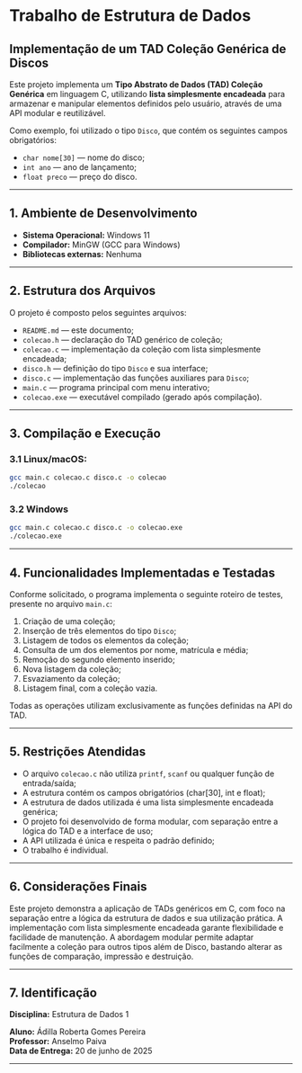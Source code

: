 # Trabalho de Estrutura de Dados  
## Implementação de um TAD Coleção Genérica de Discos

Este projeto implementa um **Tipo Abstrato de Dados (TAD) Coleção Genérica** em linguagem C, utilizando **lista simplesmente encadeada** para armazenar e manipular elementos definidos pelo usuário, através de uma API modular e reutilizável.

Como exemplo, foi utilizado o tipo `Disco`, que contém os seguintes campos obrigatórios:

- `char nome[30]` — nome do disco;  
- `int ano` — ano de lançamento;  
- `float preco` — preço do disco.

---

## 1. Ambiente de Desenvolvimento

- **Sistema Operacional:** Windows 11  
- **Compilador:** MinGW (GCC para Windows)  
- **Bibliotecas externas:** Nenhuma

---

## 2. Estrutura dos Arquivos

O projeto é composto pelos seguintes arquivos:

- `README.md` — este documento;  
- `colecao.h` — declaração do TAD genérico de coleção;  
- `colecao.c` — implementação da coleção com lista simplesmente encadeada;  
- `disco.h` — definição do tipo `Disco` e sua interface;  
- `disco.c` — implementação das funções auxiliares para `Disco`;  
- `main.c` — programa principal com menu interativo;  
- `colecao.exe` — executável compilado (gerado após compilação).

---

## 3. Compilação e Execução

### 3.1 Linux/macOS:

```bash
gcc main.c colecao.c disco.c -o colecao
./colecao
```

### 3.2 Windows

```bash
gcc main.c colecao.c disco.c -o colecao.exe
./colecao.exe
```

---

## 4. Funcionalidades Implementadas e Testadas

Conforme solicitado, o programa implementa o seguinte roteiro de testes, presente no arquivo `main.c`:

1. Criação de uma coleção;
2. Inserção de três elementos do tipo `Disco`;
3. Listagem de todos os elementos da coleção;
4. Consulta de um dos elementos por nome, matrícula e média;
5. Remoção do segundo elemento inserido;
6. Nova listagem da coleção;
7. Esvaziamento da coleção;
8. Listagem final, com a coleção vazia.

Todas as operações utilizam exclusivamente as funções definidas na API do TAD.

---

## 5. Restrições Atendidas

- O arquivo `colecao.c` não utiliza `printf`, `scanf` ou qualquer função de entrada/saída;
- A estrutura contém os campos obrigatórios (char[30], int e float);
- A estrutura de dados utilizada é uma lista simplesmente encadeada genérica;
- O projeto foi desenvolvido de forma modular, com separação entre a lógica do TAD e a interface de uso;
- A API utilizada é única e respeita o padrão definido;
- O trabalho é individual. 

---

## 6. Considerações Finais

Este projeto demonstra a aplicação de TADs genéricos em C, com foco na separação entre a lógica da estrutura de dados e sua utilização prática. A implementação com lista simplesmente encadeada garante flexibilidade e facilidade de manutenção. A abordagem modular permite adaptar facilmente a coleção para outros tipos além de Disco, bastando alterar as funções de comparação, impressão e destruição.

---

## 7. Identificação

**Disciplina:** Estrutura de Dados 1

**Aluno:** Ádilla Roberta Gomes Pereira  
**Professor:** Anselmo Paiva  
**Data de Entrega:** 20 de junho de 2025

---
